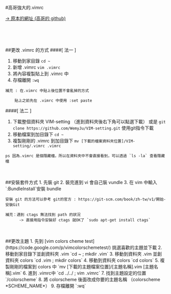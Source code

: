 #高哥強大的.vimrc

[-> 原本的網址 (高哥的 github)](https://github.com/ricky155030/configuration/blob/master/.vimrc)




</br>
</br>
</br>

##更改 .vimrc 的方式
####[ 法一 ]
1. 移動到家目錄 `cd ~`
2. 新增 .vimrc `vim .vimrc`
3. 將內容複製貼上到 .vimrc 中
4. 存檔離開 `:wq`

```
補充 : 在.vimrc 中貼上後位置不會亂掉的方式
	
	貼上之前先在 .vimrc 中使用 :set paste
```

####[ 法二 ]
1. 下載整個資料夾 VIM-setting （進到資料夾後右下角可以點選下載）
   或是 `git clone https://github.com/WemyJu/VIM-setting.git` 使用git指令下載
2. 移動檔案到加目錄下 `cd ~`
3. 複製剛剛的 .vimrc 到加目錄下 `mv [下載的檔案資料夾位置]/VIM-setting/.vimrc .vimrc`

```
ps 因為.vimrc 是個隱藏檔，所以在資料夾中不會直接看到，可以透過 `ls -la` 查看隱藏檔
```


</br>
</br>
##安裝套件方式
1. 先裝 git
2. 裝完進到 vi 會自己裝 vundle
3. 在 vim 中輸入`:BundleInstall`安裝 bundle

```
安裝 git 的方法可以參考 git的官方 : https://git-scm.com/book/zh-tw/v1/開始-安裝Git
```
```
補充：遇到 ctags 無法找到 path 的狀況
      -> 直接用指令安裝好 ctags 就OK了 `sudo apt-get install ctags`
```


</br>
</br>
##更改主題
1. 先到 [vim colors cheme test](https://code.google.com/p/vimcolorschemetest/) 挑選喜歡的主題並下載
2. 移動到家目錄下並創資料夾 .vim `cd ~ ; mkdir .vim`
3. 移動到資料夾 .vim 並創資料夾 colors `cd .vim ; mkdir colors`
4. 移動到資料夾 colors `cd colors`
5. 複製剛剛的檔案到 colors 中 `mv [下載的主題檔案位置]/[主題名稱].vim [主題名稱].vim`
6. 進到 .vimrc中 `cd ../../ ; vim .vimrc`
7. 找到主題設定的位置 `/colorscheme`
8. 將 colorscheme 後面改成你要的主題名稱 （colorscheme *SCHEME_NAME*）
9. 存檔離開 `:wq`

